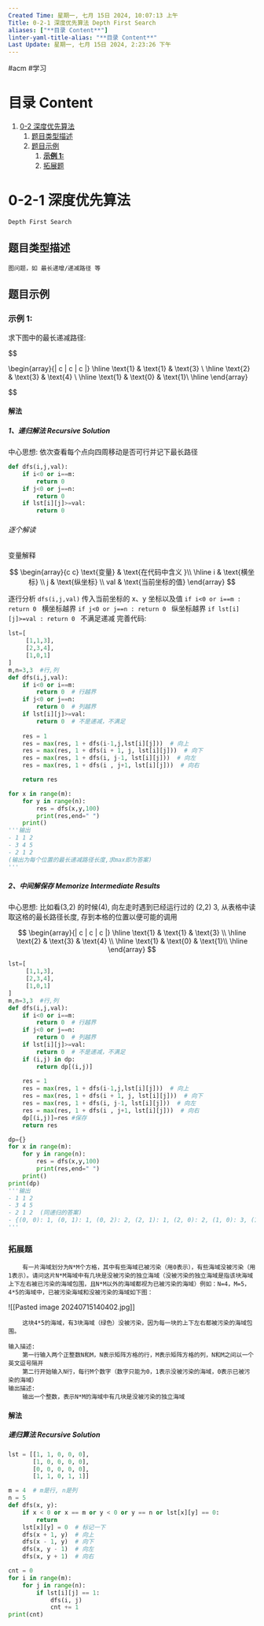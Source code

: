 ```yaml
---
Created Time: 星期一, 七月 15日 2024, 10:07:13 上午
Title: 0-2-1 深度优先算法 Depth First Search
aliases: ["**目录 Content**"]
linter-yaml-title-alias: "**目录 Content**"
Last Update: 星期一, 七月 15日 2024, 2:23:26 下午
---
```


#acm #学习

# **目录 Content**

1. [0-2 深度优先算法](#0-2%20%E6%B7%B1%E5%BA%A6%E4%BC%98%E5%85%88%E7%AE%97%E6%B3%95)
	1. [题目类型描述](#%E9%A2%98%E7%9B%AE%E7%B1%BB%E5%9E%8B%E6%8F%8F%E8%BF%B0)
	1. [题目示例](#%E9%A2%98%E7%9B%AE%E7%A4%BA%E4%BE%8B)
		1. [**示例 1:**](#**%E7%A4%BA%E4%BE%8B%201:**)
		1. [拓展题](#%E6%8B%93%E5%B1%95%E9%A2%98)


# 0-2-1 深度优先算法
`Depth First Search`
## 题目类型描述
	图问题，如 最长递增/递减路径 等
## 题目示例
### **示例 1:**
求下图中的最长递减路径:

$$

\begin{array}{| c | c | c |}
\hline
\text{1} & \text{1} & \text{3} \\
\hline
\text{2} & \text{3} & \text{4} \\
\hline
\text{1} & \text{0} & \text{1}\\
\hline
\end{array}

$$

#### 解法
##### 1、递归解法 Recursive Solution
中心思想:
	依次查看每个点向四周移动是否可行并记下最长路径

```python
def dfs(i,j,val):
    if i<0 or i==m:
        return 0 
    if j<0 or j==n:
        return 0
    if lst[i][j]>=val:
        return 0
```

###### 逐个解读
变量解释

$$
\begin{array}{c c}
\text{变量} & \text{在代码中含义 }\\
\hline
i & \text{横坐标} \\
j & \text{纵坐标} \\
val & \text{当前坐标的值}
\end{array}
$$

逐行分析
`dfs(i,j,val)` 传入当前坐标的 x、y 坐标以及值
`if i<0 or i==m : return 0 ` 横坐标越界
`if j<0 or j==n : return 0 `  纵坐标越界
`if lst[i][j]>=val : return 0 ` 不满足递减
完善代码:

```python
lst=[
	 [1,1,3],
	 [2,3,4],
	 [1,0,1]
]
m,n=3,3  #行,列
def dfs(i,j,val):
    if i<0 or i==m:
        return 0  # 行越界
    if j<0 or j==n:
        return 0  # 列越界
    if lst[i][j]>=val:
        return 0  # 不是递减，不满足
    
    res = 1
    res = max(res, 1 + dfs(i-1,j,lst[i][j]))  # 向上
    res = max(res, 1 + dfs(i + 1, j, lst[i][j]))  # 向下
    res = max(res, 1 + dfs(i, j-1, lst[i][j]))  # 向左
    res = max(res, 1 + dfs(i , j+1, lst[i][j]))  # 向右

    return res

for x in range(m):
    for y in range(n):
        res = dfs(x,y,100)
        print(res,end=" ")
    print()
'''输出
- 1 1 2
- 3 4 5
- 2 1 2
(输出为每个位置的最长递减路径长度,求max即为答案)
'''
```

##### 2、中间解保存 Memorize Intermediate Results
中心思想:
	比如看(3,2) 的时候(4), 向左走时遇到已经运行过的 (2,2) 3, 从表格中读取这格的最长路径长度, 存到本格的位置以便可能的调用

$$
\begin{array}{| c | c | c |}
\hline
\text{1} & \text{1} & \text{3} \\
\hline
\text{2} & \text{3} & \text{4} \\
\hline
\text{1} & \text{0} & \text{1}\\
\hline
\end{array}
$$

```python
lst=[
	 [1,1,3],
	 [2,3,4],
	 [1,0,1]
]
m,n=3,3  #行,列
def dfs(i,j,val):
    if i<0 or i==m:
        return 0  # 行越界
    if j<0 or j==n:
        return 0  # 列越界
    if lst[i][j]>=val:
        return 0  # 不是递减，不满足
    if (i,j) in dp:
        return dp[(i,j)]
    
    res = 1
    res = max(res, 1 + dfs(i-1,j,lst[i][j]))  # 向上
    res = max(res, 1 + dfs(i + 1, j, lst[i][j]))  # 向下
    res = max(res, 1 + dfs(i, j-1, lst[i][j]))  # 向左
    res = max(res, 1 + dfs(i , j+1, lst[i][j]))  # 向右
    dp[(i,j)]=res #保存
    return res

dp={}
for x in range(m):
    for y in range(n):
        res = dfs(x,y,100)
        print(res,end=" ")
    print()
print(dp)
'''输出
- 1 1 2
- 3 4 5
- 2 1 2  (同递归的答案)
- {(0, 0): 1, (0, 1): 1, (0, 2): 2, (2, 1): 1, (2, 0): 2, (1, 0): 3, (1, 1): 4, (2, 2): 2, (1, 2): 5}  （最终的路径）
'''
```

### 拓展题

```
    有一片海域划分为N*M个方格，其中有些海域已被污染（用0表示），有些海域没被污染（用1表示）。请问这片N*M海域中有几块是没被污染的独立海域（没被污染的独立海域是指该块海域上下左右被已污染的海域包围，且N*M以外的海域都视为已被污染的海域）例如：N=4，M=5，4*5的海域中，已被污染海域和没被污染的海域如下图：
```

![[Pasted image 20240715140402.jpg]]

```
    这块4*5的海域，有3块海域（绿色）没被污染，因为每一块的上下左右都被污染的海域包围。

输入描述:
	第一行输入两个正整数N和M，N表示矩阵方格的行，M表示矩阵方格的列，N和M之间以一个英文逗号隔开
	第二行开始输入N行，每行M个数字（数字只能为0，1表示没被污染的海域，0表示已被污染的海域）
输出描述:
	输出一个整数，表示N*M的海域中有几块是没被污染的独立海域 
```

#### 解法
##### 递归算法 Recursive Solution

```python
lst = [[1, 1, 0, 0, 0],
       [1, 0, 0, 0, 0],
       [0, 0, 0, 0, 0],
       [1, 1, 0, 1, 1]]

m = 4  # m是行, n是列
n = 5
def dfs(x, y):
    if x < 0 or x == m or y < 0 or y == n or lst[x][y] == 0:
        return
    lst[x][y] = 0  # 标记一下
    dfs(x + 1, y)  # 向上
    dfs(x - 1, y)  # 向下
    dfs(x, y - 1)  # 向左
    dfs(x, y + 1)  # 向右

cnt = 0
for i in range(m):
    for j in range(n):
        if lst[i][j] == 1:
            dfs(i, j)
            cnt += 1
print(cnt)
```
